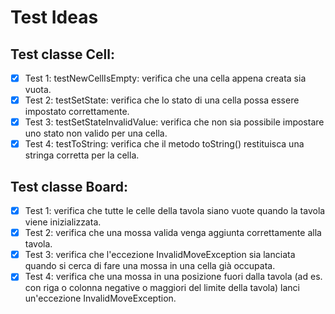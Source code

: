 # Test Ideas

## Test classe Cell:
- [x] Test 1: testNewCellIsEmpty: verifica che una cella appena creata sia vuota.
- [x] Test 2: testSetState: verifica che lo stato di una cella possa essere impostato correttamente.
- [x] Test 3: testSetStateInvalidValue: verifica che non sia possibile impostare uno stato non valido per una cella.
- [x] Test 4: testToString: verifica che il metodo toString() restituisca una stringa corretta per la cella.

## Test classe Board:
- [x] Test 1: verifica che tutte le celle della tavola siano vuote quando la tavola viene inizializzata.
- [X] Test 2: verifica che una mossa valida venga aggiunta correttamente alla tavola.
- [x] Test 3: verifica che l'eccezione InvalidMoveException sia lanciata quando si cerca di fare una mossa in una cella già occupata.
- [x] Test 4: verifica che una mossa in una posizione fuori dalla tavola (ad es. con riga o colonna negative o maggiori del limite della tavola) lanci un'eccezione InvalidMoveException.